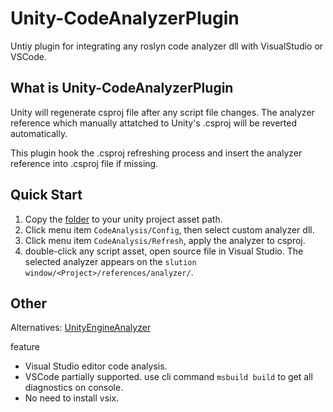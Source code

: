 # Unity-CodeAnalyzerPlugin
Untiy plugin for integrating any roslyn code analyzer dll with VisualStudio or VSCode.

## What is Unity-CodeAnalyzerPlugin

Unity will regenerate csproj file after any script file changes. 
The analyzer reference which manually attatched to Unity's .csproj will be reverted automatically.

This plugin hook the .csproj refreshing process and insert the analyzer reference into .csproj file if missing.

## Quick Start

1. Copy the [folder](https://github.com/soyemi/Unity-CodeAnalyzerPlugin/tree/master/Assets) to your unity project asset path.
2. Click menu item `CodeAnalysis/Config`, then select custom analyzer dll.
3. Click menu item `CodeAnalysis/Refresh`, apply the analyzer to csproj.
4. double-click any script asset, open source file in Visual Studio. The selected analyzer appears on the `slution window/<Project>/references/analyzer/`.

## Other

Alternatives: [UnityEngineAnalyzer](https://github.com/meng-hui/UnityEngineAnalyzer)

feature
- Visual Studio editor code analysis.
- VSCode partially supported. use cli command `msbuild build` to get all diagnostics on console.
- No need to install vsix.
